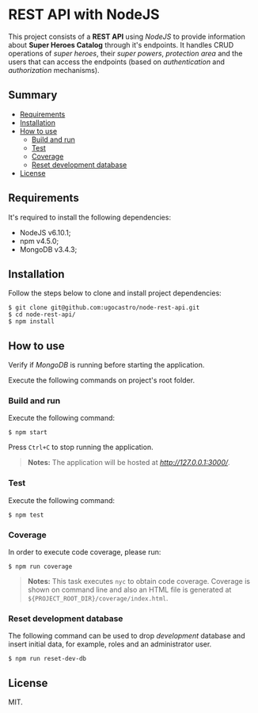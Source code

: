 # REST API with NodeJS

This project consists of a **REST API** using _NodeJS_ to provide information about **Super Heroes Catalog** through it's endpoints. It handles CRUD operations of _super heroes_, their _super powers_, _protection area_ and the users that can access the endpoints (based on _authentication_ and _authorization_ mechanisms).

## Summary
* [Requirements](#requirements)
* [Installation](#installation)
* [How to use](#how-to-use)
  * [Build and run](#build-and-run)
  * [Test](#test)
  * [Coverage](#coverage)
  * [Reset development database](#reset-development-database)
* [License](#license)

## Requirements
It's required to install the following dependencies:
 * NodeJS v6.10.1;
 * npm v4.5.0;
 * MongoDB v3.4.3;

## Installation
Follow the steps below to clone and install project dependencies:
```
$ git clone git@github.com:ugocastro/node-rest-api.git
$ cd node-rest-api/
$ npm install
```

## How to use
Verify if _MongoDB_ is running before starting the application.
<p>Execute the following commands on project's root folder.

### Build and run
Execute the following command:
```
$ npm start
```
Press `Ctrl+C` to stop running the application.

> **Notes:** The application will be hosted at *http://127.0.0.1:3000/*.

### Test
Execute the following command:
```
$ npm test
```

### Coverage
In order to execute code coverage, please run:
```
$ npm run coverage
```

> **Notes:** This task executes `nyc` to obtain code coverage.
> Coverage is shown on command line and also an HTML file is generated at `${PROJECT_ROOT_DIR}/coverage/index.html`.

### Reset development database
The following command can be used to drop _development_ database and insert initial data, for example, roles and an administrator user.
```
$ npm run reset-dev-db
```

## License
MIT.
